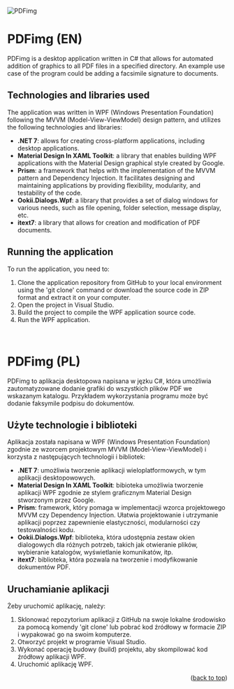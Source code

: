 <div id="top"></div>

![PDFimg](https://user-images.githubusercontent.com/79923317/232571682-21fe4321-ffee-41e5-9763-968ce5f57b23.png)

# PDFimg (EN)
PDFimg is a desktop application written in C# that allows for automated addition of graphics to all PDF files in a specified directory. An example use case of the program could be adding a facsimile signature to documents.

## Technologies and libraries used
The application was written in WPF (Windows Presentation Foundation) following the MVVM (Model-View-ViewModel) design pattern, and utilizes the following technologies and libraries:
* **.NET 7**: allows for creating cross-platform applications, including desktop applications.
* **Material Design In XAML Toolkit**: a library that enables building WPF applications with the Material Design graphical style created by Google.
* **Prism**: a framework that helps with the implementation of the MVVM pattern and Dependency Injection. It facilitates designing and maintaining applications by providing flexibility, modularity, and testability of the code.
* **Ookii.Dialogs.Wpf**: a library that provides a set of dialog windows for various needs, such as file opening, folder selection, message display, etc.
* **itext7**: a library that allows for creation and modification of PDF documents.

## Running the application
To run the application, you need to:
1. Clone the application repository from GitHub to your local environment using the 'git clone' command or download the source code in ZIP format and extract it on your computer.
2. Open the project in Visual Studio.
3. Build the project to compile the WPF application source code.
4. Run the WPF application.

<br />

# PDFimg (PL)
PDFimg to aplikacja desktopowa napisana w jęzku C#, która umożliwia zautomatyzowane dodanie grafiki do wszystkich plików PDF we wskazanym katalogu. Przykładem wykorzystania programu może być dodanie faksymile podpisu do dokumentów. 

## Użyte technologie i biblioteki
Aplikacja została napisana w WPF (Windows Presentation Foundation) zgodnie ze wzorcem projektowym MVVM (Model-View-ViewModel) i korzysta z następujących technologii i bibliotek:
* **.NET 7**: umożliwia tworzenie aplikacji wieloplatformowych, w tym aplikacji desktopowowych.
* **Material Design In XAML Toolkit**: bibioteka umożliwia tworzenie aplikacji WPF zgodnie ze stylem graficznym Material Design stworzonym przez Google.
* **Prism**: framework, który pomaga w implementacji wzorca projektowego MVVM czy Dependency Injection. Ułatwia projektowanie i utrzymanie aplikacji poprzez zapewnienie elastyczności, modularności czy testowalności kodu.
* **Ookii.Dialogs.Wpf**: biblioteka, która udostępnia zestaw okien dialogowych dla różnych potrzeb, takich jak otwieranie plików, wybieranie katalogów, wyświetlanie komunikatów, itp.
* **itext7**: biblioteka, która pozwala na tworzenie i modyfikowanie dokumentów PDF.


## Uruchamianie aplikacji
Żeby uruchomić aplikację, należy:
1. Sklonować repozytorium aplikacji z GitHub na swoje lokalne środowisko za pomocą komendy 'git clone' lub pobrać kod źródłowy w formacie ZIP i wypakować go na swoim komputerze.
2. Otworzyć projekt w programie Visual Studio.
3. Wykonać operację budowy (build) projektu, aby skompilować kod źródłowy aplikacji WPF.
4. Uruchomić aplikację WPF.

<p align="right">(<a href="#top">back to top</a>)</p>

